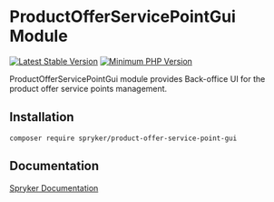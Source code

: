 # ProductOfferServicePointGui Module
[![Latest Stable Version](https://poser.pugx.org/spryker/product-offer-service-point-gui/v/stable.svg)](https://packagist.org/packages/spryker/product-offer-service-point-gui)
[![Minimum PHP Version](https://img.shields.io/badge/php-%3E%3D%208.3-8892BF.svg)](https://php.net/)

ProductOfferServicePointGui module provides Back-office UI for the product offer service points management.

## Installation

```
composer require spryker/product-offer-service-point-gui
```

## Documentation

[Spryker Documentation](https://docs.spryker.com)
